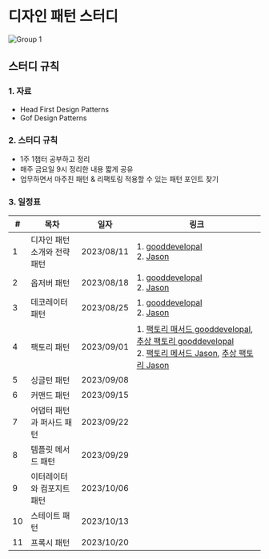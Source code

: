# 디자인 패턴 스터디
![Group 1](https://github.com/insu0929/design-patterns-study/assets/38856112/35ea6b85-7470-4368-8a2d-78d4d441adae)
## 스터디 규칙


### 1. 자료
- Head First Design Patterns
- Gof Design Patterns

### 2. 스터디 규칙
- 1주 1챕터 공부하고 정리
- 매주 금요일 9시 정리한 내용 짧게 공유
- 업무하면서 마주친 패턴 & 리팩토링 적용할 수 있는 패턴 포인트 찾기

### 3. 일정표
|#|목차|일자|링크|
|------|---|---|---|
|1|디자인 패턴 소개와 전략 패턴  |2023/08/11| 1. [gooddevelopal](https://gooddevelopal.com/01-%eb%94%94%ec%9e%90%ec%9d%b8-%ed%8c%a8%ed%84%b4-%ec%86%8c%ea%b0%9c%ec%99%80-%ec%a0%84%eb%9e%b5-%ed%8c%a8%ed%84%b4/) <br> 2. [Jason](https://argonautsfleece.tistory.com/83)|
|2|옵저버 패턴               |2023/08/18| 1. [gooddevelopal](https://gooddevelopal.com/%eb%94%94%ec%9e%90%ec%9d%b8-%ed%8c%a8%ed%84%b4-%ec%98%b5%ec%a0%80%eb%b2%84-%ed%8c%a8%ed%84%b4-observer-pattern/) <br> 2. [Jason](https://argonautsfleece.tistory.com/55) |
|3|데코레이터 패턴            |2023/08/25| 1. [gooddevelopal](https://gooddevelopal.com/%eb%94%94%ec%9e%90%ec%9d%b8-%ed%8c%a8%ed%84%b4-3-%eb%8d%b0%ec%bd%94%eb%a0%88%ec%9d%b4%ed%84%b0-%ed%8c%a8%ed%84%b4-decorator-pattern/) <br> 2. [Jason](https://argonautsfleece.tistory.com/56)|
|4|팩토리 패턴               |2023/09/01| 1. [팩토리 매서드 gooddevelopal](https://gooddevelopal.com/%eb%94%94%ec%9e%90%ec%9d%b8-%ed%8c%a8%ed%84%b4-4-1-%ed%8c%a9%ed%86%a0%eb%a6%ac-%eb%a9%94%ec%84%9c%eb%93%9c-%ed%8c%a8%ed%84%b4-factory-method-pattern/), [추상 팩토리 gooddevelopal](https://gooddevelopal.com/%eb%94%94%ec%9e%90%ec%9d%b8-%ed%8c%a8%ed%84%b4-4-2-%ec%b6%94%ec%83%81-%ed%8c%a9%ed%86%a0%eb%a6%ac-%ed%8c%a8%ed%84%b4-abstract-factory-pattern/) <br> 2. [팩토리 메서드 Jason](https://argonautsfleece.tistory.com/57), [추상 팩토리 Jason](https://argonautsfleece.tistory.com/87) | 
|5|싱글턴 패턴               |2023/09/08| |
|6|커맨드 패턴               |2023/09/15| |
|7|어댑터 패턴과 퍼사드 패턴    |2023/09/22| |
|8|템플릿 메서드 패턴          |2023/09/29| |
|9|이터레이터와 컴포지트 패턴    |2023/10/06| |
|10|스테이트 패턴             |2023/10/13| |
|11|프록시 패턴              |2023/10/20| |
